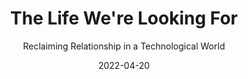 ---
date: 2022-04-20
dateYear: 2022
isbn: 9780593237342
title: The Life We're Looking For
subtitle: Reclaiming Relationship in a Technological World
description: "A deeply reflective primer on creating meaningful connections, rebuilding abundant communities, and living in a way that engages our full humanity in an age of unprecedented anxiety and loneliness."
cover: cover-the-life-were-looking-for.jpeg
coverGoogle: https://books.google.com/books/content?id=HUJlEAAAQBAJ&printsec=frontcover&img=1&zoom=1&edge=curl&source=gbs_api
pageCount: 241
authors: Andy Crouch
publishers: Convergent Books
published: 2022-04-19
publishedYear: 2022
shelves:
- non-fiction
- technology
- faith
skills:
- philosophy-of-technology
portfolioFeature: true
---